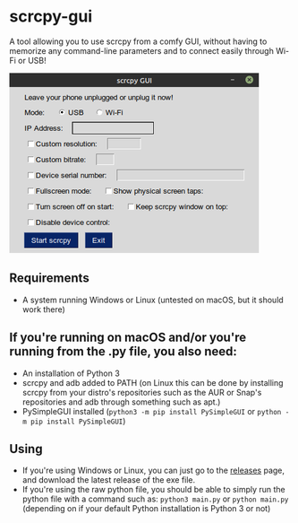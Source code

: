 # scrcpy-gui

A tool allowing you to use scrcpy from a comfy GUI, without having to memorize any command-line parameters and to connect easily through Wi-Fi or USB!

![The main interface for scrcpy-gui](readme-images/main-gui.png)

##  Requirements

- A system running Windows or Linux (untested on macOS, but it should work there)

## If you're running on macOS and/or you're running from the .py file, you also need:

- An installation of Python 3
- scrcpy and adb added to PATH (on Linux this can be done by installing scrcpy from your distro's repositories such as the AUR or Snap's repositories and adb through something such as apt.)
- PySimpleGUI installed (`python3 -m pip install PySimpleGUI` or `python -m pip install PySimpleGUI`)

## Using

- If you're using Windows or Linux, you can just go to the [releases](https://github.com/hammy3502/scrcpy-gui/releases) page, and download the latest release of the exe file.
- If you're using the raw python file, you should be able to simply run the python file with a command such as: `python3 main.py` or `python main.py` (depending on if your default Python installation is Python 3 or not)
